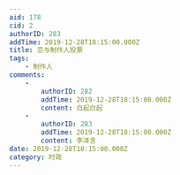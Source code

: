 ```yaml
---
aid: 178
cid: 2
authorID: 283
addTime: 2019-12-28T18:15:00.000Z
title: 恋与制作人投票
tags:
    - 制作人
comments:
    -
        authorID: 282
        addTime: 2019-12-28T18:15:00.000Z
        content: 白起白起
    -
        authorID: 283
        addTime: 2019-12-28T18:15:00.000Z
        content: 李泽言
date: 2019-12-28T18:15:00.000Z
category: 时政
---
```



